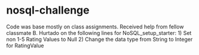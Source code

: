 # nosql-challenge
Code was base mostly on class assignments. 
Received help from fellow classmate B. Hurtado on the following lines for NoSQL_setup_starter:
    1) Set non 1-5 Rating Values to Null
    2) Change the data type from String to Integer for RatingValue

